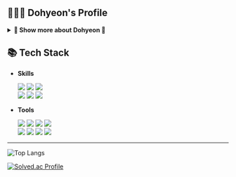 ## 👨🏻‍💻 Dohyeon's Profile
<details>
<summary><strong>🔬 Show  more about Dohyeon 🔬</strong></summary>

## 🎓 Education
- SK플래닛 ASAC 5기 (2024.03 - ing)
- KB국민은행 IT's Your Life 4기 (2023.07 - 2023.09, ⌛ 480h)
- 가톨릭관동대학교 의료융합대학 의료IT학과 (2017.02 - 2023.02)

## 🏆 Awards
- 가톨릭관동대학교 제64회 학위수여식 우등상(수석졸업) (2023.02)

## 🌱 Certificates
- 정보처리기사
- 전자계산기조직응용기사
- SQLD
- 네트워크관리사 2급
- 컴퓨터활용능력 1급
</details>

## 📚 Tech Stack</h2>
- <b>Skills</b>
  
  <img src="https://img.shields.io/badge/Java-007396?style=flat&logo=openJDK&logoColor=white"/>
  <img src="https://img.shields.io/badge/Spring-6DB33F?style=flat&logo=spring&logoColor=white"/>
  <img src="https://img.shields.io/badge/Spring Boot-6DB33F?style=flat&logo=spring-boot&logoColor=white"/></br>
  <img src="https://img.shields.io/badge/C%23-512BD4?style=flat&logo=CSharp&logoColor=white"/>
  <img src="https://img.shields.io/badge/.NET-512BD4?style=flat&logo=.Net&logoColor=white"/>
  <img src="https://img.shields.io/badge/Oracle-F80000?style=flat&logo=Oracle&logoColor=white"/>

- <b>Tools</b>
  
  <img src="https://img.shields.io/badge/Eclipse-2C2255?style=flat&logo=eclipseide&logoColor=white"/>
  <img src="https://img.shields.io/badge/IntelliJ IDEA-000000?style=flat&logo=intellijidea&logoColor=white"/>
  <img src="https://img.shields.io/badge/Visual Studio-5C2D91?style=flat&logo=Visual Studio&logoColor=white"/>
  <img src="https://img.shields.io/badge/Android Studio-3DDC84?style=flat&logo=androidstudio&logoColor=white"/></br>
  <img src="https://img.shields.io/badge/Git-F05032?style=flat&logo=Git&logoColor=white"/>
  <img src="https://img.shields.io/badge/GitHub-181717?style=flat&logo=GitHub&logoColor=white"/>
  <img src="https://img.shields.io/badge/Docker-2496ED?style=flat&logo=Docker&logoColor=white"/>
  <img src="https://img.shields.io/badge/GitHub Actions-2088FF?style=flat&logo=GitHub Actions&logoColor=white"/>

- - -
![Top Langs](https://github-readme-stats.vercel.app/api/top-langs/?username=kkongdo&layout=compact&hide_progress=false)

[![Solved.ac Profile](http://mazassumnida.wtf/api/mini/generate_badge?boj=kkongdo)](https://solved.ac/kkongdo)
